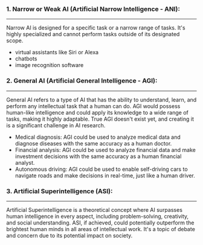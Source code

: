 ### 1. Narrow or Weak AI (Artificial Narrow Intelligence - ANI):
---
Narrow AI is designed for a specific task or a narrow range of tasks. It's highly specialized and cannot perform tasks outside of its designated scope. 
- virtual assistants like Siri or Alexa
-  chatbots
-   image recognition software

### 2. General AI (Artificial General Intelligence - AGI):
---
General AI refers to a type of AI that has the ability to understand, learn, and perform any intellectual task that a human can do. AGI would possess human-like intelligence and could apply its knowledge to a wide range of tasks, making it highly adaptable. True AGI doesn't exist yet, and creating it is a significant challenge in AI research.
- Medical diagnosis: AGI could be used to analyze medical data and diagnose diseases with the same accuracy as a human doctor.
- Financial analysis: AGI could be used to analyze financial data and make investment decisions with the same accuracy as a human financial analyst.
- Autonomous driving: AGI could be used to enable self-driving cars to navigate roads and make decisions in real-time, just like a human driver.
### 3. Artificial Superintelligence (ASI):
---
Artificial Superintelligence is a theoretical concept where AI surpasses human intelligence in every aspect, including problem-solving, creativity, and social understanding. ASI, if achieved, could potentially outperform the brightest human minds in all areas of intellectual work. It's a topic of debate and concern due to its potential impact on society.